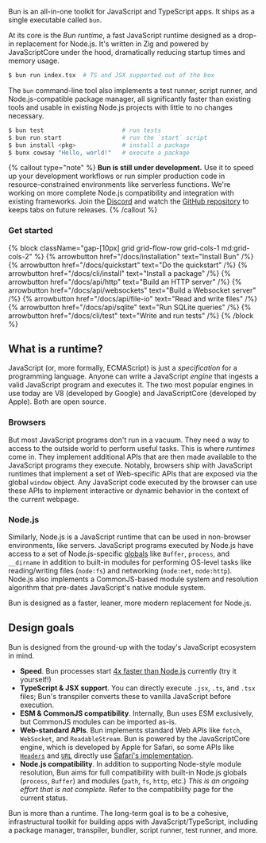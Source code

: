 Bun is an all-in-one toolkit for JavaScript and TypeScript apps. It ships as a single executable called `bun​`.

At its core is the _Bun runtime_, a fast JavaScript runtime designed as a drop-in replacement for Node.js. It's written in Zig and powered by JavaScriptCore under the hood, dramatically reducing startup times and memory usage.

```bash
$ bun run index.tsx  # TS and JSX supported out of the box
```

​​The `bun​` command-line tool also implements a test runner, script runner, and Node.js-compatible package manager, all significantly faster than existing tools and usable in existing Node.js projects with little to no changes necessary.

```bash
$ bun test                      # run tests
$ bun run start                 # run the `start` script
$ bun install <pkg>​             # install a package
$ bunx cowsay "Hello, world!"   # execute a package
```

{% callout type="note" %}
**​​Bun is still under development.** Use it to speed up your development workflows or run simpler production code in resource-constrained environments like serverless functions. We're working on more complete Node.js compatibility and integration with existing frameworks. Join the [Discord](https://bun.sh/discord) and watch the [GitHub repository](https://github.com/oven-sh/bun) to keeps tabs on future releases.
{% /callout %}

### Get started

{% block className="gap-[10px] grid grid-flow-row grid-cols-1 md:grid-cols-2" %}
{% arrowbutton href="/docs/installation" text="Install Bun" /%}
{% arrowbutton href="/docs/quickstart" text="Do the quickstart" /%}
{% arrowbutton href="/docs/cli/install" text="Install a package" /%}
{% arrowbutton href="/docs/api/http" text="Build an HTTP server" /%}
{% arrowbutton href="/docs/api/websockets" text="Build a Websocket server" /%}
{% arrowbutton href="/docs/api/file-io" text="Read and write files" /%}
{% arrowbutton href="/docs/api/sqlite" text="Run SQLite queries" /%}
{% arrowbutton href="/docs/cli/test" text="Write and run tests" /%}
{% /block %}

## What is a runtime?

JavaScript (or, more formally, ECMAScript) is just a _specification_ for a programming language. Anyone can write a JavaScript _engine_ that ingests a valid JavaScript program and executes it. The two most popular engines in use today are V8 (developed by Google) and JavaScriptCore (developed by Apple). Both are open source.

### Browsers

But most JavaScript programs don't run in a vacuum. They need a way to access to the outside world to perform useful tasks. This is where _runtimes_ come in. They implement additional APIs that are then made available to the JavaScript programs they execute. Notably, browsers ship with JavaScript runtimes that implement a set of Web-specific APIs that are exposed via the global `window` object. Any JavaScript code executed by the browser can use these APIs to implement interactive or dynamic behavior in the context of the current webpage.

<!-- JavaScript runtime that exposes  JavaScript engines are designed to run "vanilla" JavaScript programs, but it's often JavaScript _runtimes_ use an engine internally to execute the code and implement additional APIs that are then made available to executed programs.
JavaScript was [initially designed](https://en.wikipedia.org/wiki/JavaScript) as a language to run in web browsers to implement interactivity and dynamic behavior in web pages. Browsers are the first JavaScript runtimes. JavaScript programs that are executed in browsers have access to a set of Web-specific global APIs on the `window` object. -->

### Node.js

Similarly, Node.js is a JavaScript runtime that can be used in non-browser environments, like servers. JavaScript programs executed by Node.js have access to a set of Node.js-specific [globals](https://nodejs.org/api/globals.html) like `Buffer`, `process`, and `__dirname` in addition to built-in modules for performing OS-level tasks like reading/writing files (`node:fs`) and networking (`node:net`, `node:http`). Node.js also implements a CommonJS-based module system and resolution algorithm that pre-dates JavaScript's native module system.

<!-- Bun.js prefers Web API compatibility instead of designing new APIs when possible. Bun.js also implements some Node.js APIs. -->

Bun is designed as a faster, leaner, more modern replacement for Node.js.

<!-- ## Why a new runtime?

Bun is designed as a faster, leaner, more modern replacement for Node.js. Node.js is burdened by ingrained performance issues, backwards compatibility concerns, and slow development velocity—inevitable issues for a project of its age and magnitude. -->

## Design goals

Bun is designed from the ground-up with the today's JavaScript ecosystem in mind.

- **Speed**. Bun processes start [4x faster than Node.js](https://twitter.com/jarredsumner/status/1499225725492076544) currently (try it yourself!)
- **TypeScript & JSX support**. You can directly execute `.jsx`, `.ts`, and `.tsx` files; Bun's transpiler converts these to vanilla JavaScript before execution.
- **ESM & CommonJS compatibility**. Internally, Bun uses ESM exclusively, but CommonJS modules can be imported as-is.
- **Web-standard APIs**. Bun implements standard Web APIs like `fetch`, `WebSocket`, and `ReadableStream`. Bun is powered by the JavaScriptCore engine, which is developed by Apple for Safari, so some APIs like [`Headers`](https://developer.mozilla.org/en-US/docs/Web/API/Headers) and [`URL`](https://developer.mozilla.org/en-US/docs/Web/API/URL) directly use [Safari's implementation](https://github.com/oven-sh/bun/blob/HEAD/src/bun.js/bindings/webcore/JSFetchHeaders.cpp).
- **Node.js compatibility**. In addition to supporting Node-style module resolution, Bun aims for full compatibility with built-in Node.js globals (`process`, `Buffer`) and modules (`path`, `fs`, `http`, etc.) _This is an ongoing effort that is not complete._ Refer to the compatibility page for the current status.

Bun is more than a runtime. The long-term goal is to be a cohesive, infrastructural toolkit for building apps with JavaScript/TypeScript, including a package manager, transpiler, bundler, script runner, test runner, and more.

<!-- - tsconfig.json `"paths"` is natively supported, along with `"exports"` in package.json
- `fs`, `path`, and `process` from Node.js are partially implemented
- Web APIs like [`fetch`](https://developer.mozilla.org/en-US/docs/Web/API/fetch), [`Response`](https://developer.mozilla.org/en-US/docs/Web/API/Response), [`URL`](https://developer.mozilla.org/en-US/docs/Web/API/URL) and more are built-in
- [`HTMLRewriter`](https://developers.cloudflare.com/workers/runtime-apis/html-rewriter/) makes it easy to transform HTML in Bun.js
- `.env` files automatically load into `process.env` and `Bun.env`
- top level await -->
